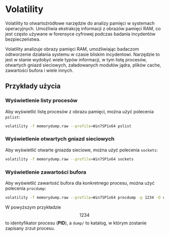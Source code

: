 # Volatility

Volatility to otwartoźródłowe narzędzie do analizy pamięci w systemach operacyjnych. Umożliwia ekstrakcję informacji z obrazów pamięci RAM, co jest często używane w forensyce cyfrowej podczas badania incydentów bezpieczeństwa.

Volatility analizuje obrazy pamięci RAM, umożliwiając badaczom odtworzenie działania systemu w czasie bliskim incydentowi. Narzędzie to jest w stanie wydobyć wiele typów informacji, w tym listę procesów, otwartych gniazd sieciowych, załadowanych modułów jądra, plików cache, zawartości bufora i wiele innych.

## Przykłady użycia

### Wyświetlenie listy procesów

Aby wyświetlić listę procesów z obrazu pamięci, można użyć polecenia `pslist`:

```bash
volatility -f memorydump.raw --profile=Win7SP1x64 pslist
```

### Wyświetlenie otwartych gniazd sieciowych

Aby wyświetlić otwarte gniazda sieciowe, można użyć polecenia `sockets`:

```bash
volatility -f memorydump.raw --profile=Win7SP1x64 sockets
```

### Wyświetlenie zawartości bufora

Aby wyświetlić zawartość bufora dla konkretnego procesu, można użyć polecenia `procdump`:

```bash
volatility -f memorydump.raw --profile=Win7SP1x64 procdump -p 1234 -D dump/
```

W powyższym przykładzie $$1234$$ to identyfikator procesu (**PID**), a `dump/` to katalog, w którym zostanie zapisany zrzut procesu.
